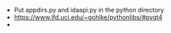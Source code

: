 * Put appdirs.py and idaapi.py in the python directory
* https://www.lfd.uci.edu/~gohlke/pythonlibs/#pyqt4
* 
